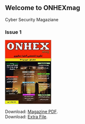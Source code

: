 ## Welcome to ONHEXmag

Cyber Security Magaziane

### Issue 1
![](https://github.com/onhexmag/onhexmag.github.io/blob/main/images/t_screen1.jpg)

Download: [Magazine PDF](https://drive.google.com/file/d/1Hu1BNyMIV5JcSSuLkqvIx6GLj9MfhF6w/view).  
Download: [Extra File](https://drive.google.com/file/d/128Ct8xj7U2EC-b-uupvOC9PL2AX7VR-w/view).


